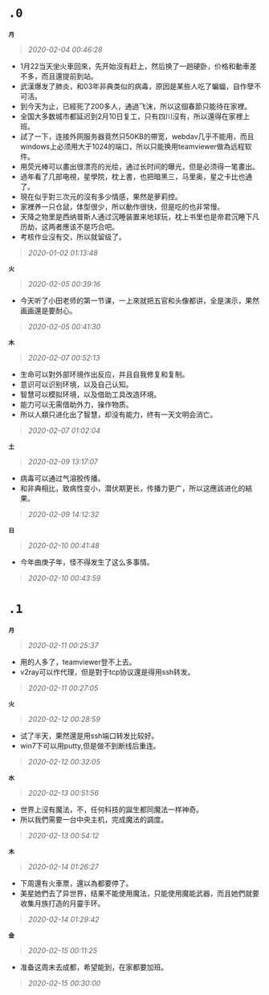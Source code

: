 **`.0`**
========
**`月`**
>*2020-02-04 00:46:28*
- 1月22当天坐火車回來，先开始沒有赶上，然后换了一趟硬卧，价格和動車差不多，而且還提前到站。
- 武漢爆发了肺炎，和03年非典类似的病毒，原因是某些人吃了蝙蝠，自作孽不可活。
- 到今天为止，已經死了200多人，通過飞沫，所以这個春節只能待在家裡。
- 全国大多数城市都延迟到2月10日复工，只有四川沒有，所以還得在家裡上班。
- 試了一下，连接外网服务器竟然只50KB的帶宽，webdav几乎不能用，而且windows上必须用大于1024的端口，所以只能换用teamviewer做為远程软件。
- 用荧光棒可以畫出很漂亮的光绘，通过长时间的曝光，但是必须得一笔畫出。
- 過年看了几部电視，星學院，枕上書，也把暗黑三，马里奥，星之卡比也通了。
- 現在似乎對三次元的沒有多少情感，果然是萝莉控。
- 家裡养一只仓鼠，体型很少，所以動作很快，但是吃的也非常慢。
- 天降之物里是西纳普斯人通过沉睡装置来地球玩，枕上书里也是帝君沉睡下凡历劫，这两者應该不是巧合吧。
- 考核作业沒有交，所以就留级了。
>*2020-01-02 01:13:48*

**`火`**
>*2020-02-05 00:39:16*
- 今天听了小田老师的第一节课，一上來就把五官和头像都讲，全是演示，果然画画還是要耐心。
>*2020-02-05 00:41:30*

**`木`**
>*2020-02-07 00:52:13*
- 生命可以對外部环境作出反应，并且自我修复和复制。
- 意识可以识别环境，以及自己认知。
- 智慧可以模拟环境，以及借助工具改造环境。
- 能力可以无需借助外力，操作物质。
- 所以人類只进化出了智慧，却没有能力，终有一天文明会消亡。
>*2020-02-07 01:02:04*

**`土`**
>*2020-02-09 13:17:07*
- 病毒可以通过气溶胶传播。
- 和非典相比，致病性变小，潜伏期更长，传播力更广，所以这應該进化的結果。
>*2020-02-09 14:12:32*

**`日`**
>*2020-02-10 00:41:48*
- 今年曲庚子年，怪不得发生了这么多事情。
>*2020-02-10 00:43:59*

**`.1`**
========
**`月`**
>*2020-02-11 00:25:37*
- 用的人多了，teamviewer登不上去。
- v2ray可以作代理，但是對于tcp协议還是得用ssh转发。
>*2020-02-11 00:27:05*

**`火`**
>*2020-02-12 00:28:59*
- 试了半天，果然還是用ssh端口转发比较好。
- win7下可以用putty,但是做不到断线后重连。
>*2020-02-12 00:32:05*

**`水`**
>*2020-02-13 00:51:56*
- 世界上沒有魔法，不，任何科技的誕生都同魔法一样神奇。
- 所以我們需要一台中央主机，完成魔法的調度。
>*2020-02-13 00:54:12*

**`木`**
>*2020-02-14 01:26:27*
- 下周還有火車票，還以為都要停了。
- 美星她們去了异世界，结果不能使用魔法，只能使用魔能武器，而且她們就要收集月族打造的月靈手环。
>*2020-02-14 01:29:42*

**`金`**
>*2020-02-15 00:11:25*
- 准备这周末去成都，希望能到，在家都要加班。
>*2020-02-15 00:30:00*